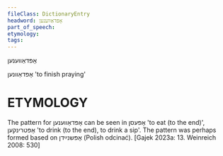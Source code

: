 ```yaml
---
fileClass: DictionaryEntry
headword: אָפּדאַווענען
part_of_speech: 
etymology: 
tags: 
---
```

אָפּדאַווענען

אָפּדאַוונען
'to finish praying'

ETYMOLOGY
===========
The pattern for אָפּדאַווענען can be seen in אָפּעסן 'to eat (to the end)', אָפּטרינקען 'to drink (to the end), to drink a sip'. The pattern was perhaps formed based on אָפּשנײַדן (Polish odcinać).
[Gajek 2023a: 13. Weinreich 2008: 530]